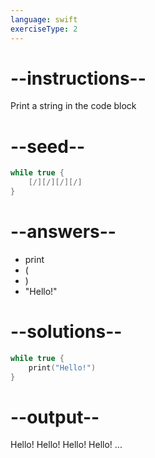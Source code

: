 ```yaml
---
language: swift
exerciseType: 2
---
```


# --instructions--

Print a string in the code block

# --seed--

```swift
while true {
    [/][/][/][/]
}
```

# --answers--

- print
- (
- )
- "Hello!"

# --solutions--

```swift
while true {
    print("Hello!")
}
```

# --output--

Hello!
Hello!
Hello!
Hello!
...
